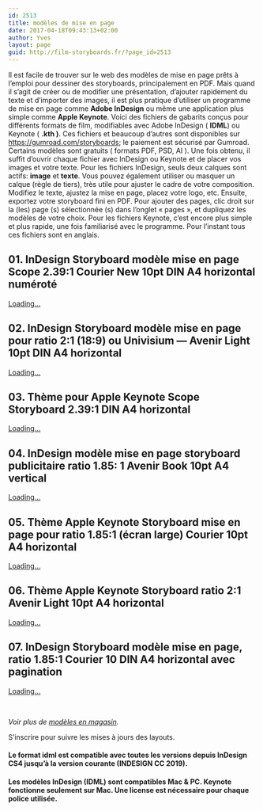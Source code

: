 ```yaml
---
id: 2513
title: modèles de mise en page
date: 2017-04-18T09:43:13+02:00
author: Yves
layout: page
guid: http://film-storyboards.fr/?page_id=2513
---
```

Il est facile de trouver sur le web des modèles de mise en page prêts à l&#8217;emploi pour dessiner des storyboards, principalement en PDF. Mais quand il s&rsquo;agit de créer ou de modifier une présentation, d&rsquo;ajouter rapidement du texte et d&rsquo;importer des images, il est plus pratique d&rsquo;utiliser un programme de mise en page comme **Adobe InDesign** ou même une application plus simple comme **Apple Keynote**. Voici des fichiers de gabarits conçus pour différents formats de film, modifiables avec Adobe InDesign ( **IDML**) ou Keynote ( **.kth )**. Ces fichiers et beaucoup d&rsquo;autres sont disponibles sur <https://gumroad.com/storyboards>; le paiement est sécurisé par Gumroad. Certains modèles sont gratuits ( formats PDF, PSD, AI ). Une fois obtenu, il suffit d&rsquo;ouvrir chaque fichier avec InDesign ou Keynote et de placer vos images et votre texte. Pour les fichiers InDesign, seuls deux calques sont actifs: **image** et **texte**. Vous pouvez également utiliser ou masquer un calque (règle de tiers), très utile pour ajuster le cadre de votre composition. Modifiez le texte, ajustez la mise en page, placez votre logo, etc. Ensuite, exportez votre storyboard fini en PDF. Pour ajouter des pages, clic droit sur la (les) page (s) sélectionnée (s) dans l&rsquo;onglet « pages », et dupliquez les modèles de votre choix. Pour les fichiers Keynote, c&rsquo;est encore plus simple et plus rapide, une fois familiarisé avec le programme. Pour l&rsquo;instant tous ces fichiers sont en anglais.

## 01. InDesign Storyboard modèle mise en page Scope 2.39:1 Courier New 10pt DIN A4 horizontal numéroté



<div class="gumroad-product-embed" data-gumroad-product-id="MMph" data-outbound-embed="true">
  <a href="https://gumroad.com/l/MMph">Loading&#8230;</a>
</div>

## 02. InDesign Storyboard modèle mise en page pour ratio 2:1 (18:9) ou Univisium — Avenir Light 10pt DIN A4 horizontal



<div class="gumroad-product-embed" data-gumroad-product-id="hRwlK" data-outbound-embed="true">
  <a href="https://gumroad.com/l/hRwlK">Loading&#8230;</a>
</div>

<div class="gumroad-product-embed" data-gumroad-product-id="univisium-letter" data-outbound-embed="true">
</div>

## 03. Thème pour Apple Keynote Scope Storyboard 2.39:1 DIN A4 horizontal



<div class="gumroad-product-embed" data-gumroad-product-id="iEMRxp" data-outbound-embed="true">
  <a href="https://gumroad.com/l/iEMRxp">Loading&#8230;</a>
</div>

## 04. InDesign modèle mise en page storyboard publicitaire ratio 1.85: 1 Avenir Book 10pt A4 vertical



<div class="gumroad-product-embed" data-gumroad-product-id="ad-185-1A4" data-outbound-embed="true">
  <a href="https://gumroad.com/l/ad-185-1A4">Loading&#8230;</a>
</div>

## 05. Thème Apple Keynote Storyboard mise en page pour ratio 1.85:1 (écran large) Courier 10pt A4 horizontal



<div class="gumroad-product-embed" data-gumroad-product-id="keynote_story_wide_screen">
  <a href="https://gumroad.com/l/keynote_story_wide_screen">Loading&#8230;</a>
</div>

## 06. Thème Apple Keynote Storyboard ratio 2:1 Avenir Light 10pt A4 horizontal



<div class="gumroad-product-embed" data-gumroad-product-id="univisium-keynote" data-outbound-embed="true">
  <a href="https://gumroad.com/l/univisium-keynote">Loading&#8230;</a>
</div>

## 07. InDesign Storyboard modèle mise en page, ratio 1.85:1 Courier 10 DIN A4 horizontal avec pagination



<div class="gumroad-product-embed" data-gumroad-product-id="185_A4" data-outbound-embed="true">
  <a href="https://gumroad.com/l/185_A4">Loading&#8230;</a>
</div>

&nbsp;

_Voir plus de [modèles en magasin](https://gumroad.com/storyboards)._

S&rsquo;inscrire pour suivre les mises à jours des layouts.

#### Le format idml est compatible avec toutes les versions depuis InDesign CS4 jusqu&rsquo;à la version courante (INDESIGN CC 2019).

#### Les modèles InDesign (IDML) sont compatibles Mac & PC. Keynote fonctionne seulement sur Mac. Une license est nécessaire pour chaque police utilisée.

&nbsp;